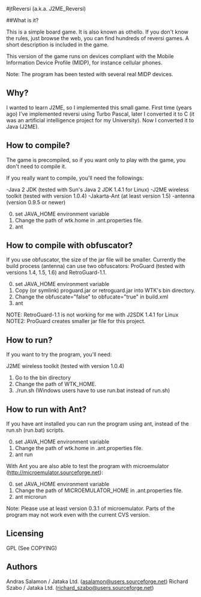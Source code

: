 #jtReversi (a.k.a. J2ME_Reversi)

##What is it?

This is a simple board game. It is also known as othello. If you don't
know the rules, just browse the web, you can find hundreds of reversi
games. A short description is included in the game.

This version of the game runs on devices compliant with the Mobile
Information Device Profile (MIDP), for instance cellular phones.

Note: The program has been tested with several real MIDP devices.

Why?
----

I wanted to learn J2ME, so I implemented this small game. First time
(years ago) I've implemented reversi using Turbo Pascal, later I
converted it to C (it was an artificial intelligence project for my
University). Now I converted it to Java (J2ME).

How to compile?
---------------

The game is precompiled, so if you want only to play with the game,
you don't need to compile it. 

If you really want to compile, you'll need the followings:

-Java 2 JDK (tested with Sun's Java 2 JDK 1.4.1 for Linux)
-J2ME wireless toolkit (tested with version 1.0.4)
-Jakarta-Ant (at least version 1.5)
-antenna (version 0.9.5 or newer)

0. set JAVA_HOME environment variable
1. Change the path of wtk.home in .ant.properties file.
2. ant

How to compile with obfuscator?
-------------------------------

If you use obfuscator, the size of the jar file will be smaller. Currently
the build process (antenna) can use two obfuscators: ProGuard (tested with 
versions 1.4, 1.5, 1.6) and RetroGuard-1.1.

0. set JAVA_HOME environment variable
1. Copy (or symlink) proguard.jar or retroguard.jar into WTK's bin directory.
2. Change the obfuscate="false" to obfucate="true" in build.xml
3. ant

NOTE: RetroGuard-1.1 is not working for me with J2SDK 1.4.1 for Linux
NOTE2: ProGuard creates smaller jar file for this project.

How to run?
-----------

If you want to try the program, you'll need:

J2ME wireless toolkit (tested with version 1.0.4)

1. Go to the bin directory
2. Change the path of WTK_HOME.
3. ./run.sh (Windows users have to use run.bat instead of run.sh)

How to run with Ant?
--------------------

If you have ant installed you can run the program using ant, instead of
the run.sh (run.bat) scripts.

0. set JAVA_HOME environment variable
1. Change the path of wtk.home in .ant.properties file.
2. ant run 

With Ant you are also able to test the program with microemulator 
(http://microemulator.sourceforge.net): 

0. set JAVA_HOME environment variable
1. Change the path of MICROEMULATOR_HOME in .ant.properties file.
2. ant microrun

Note: Please use at least version 0.3.1 of microemulator. Parts of the
program may not work even with the current CVS version.

Licensing
---------

GPL (See COPYING)

Authors
------

Andras Salamon / Jataka Ltd. (asalamon@users.sourceforge.net)
Richard Szabo / Jataka Ltd. (richard_szabo@users.sourceforge.net)
